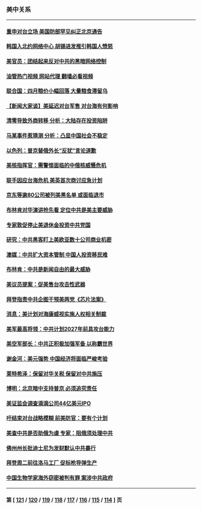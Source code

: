 ### 美中关系
---
#### [重申对台立场 美国防部罕见纠正北京通告](../../pages/nf1412576/n13728959.md?05070845) 
#### [韩国入北约网络中心 胡锡进发推引韩国人愤怒](../../pages/nf1412576/n13728936.md?05070845) 
#### [美官员：团结起来反对中共的黑暗网络控制](../../pages/nf1412576/n13728846.md?05070845) 
#### [油管热门视频 网站代理 翻墙必看视频](http://209.222.30.114:81/youtube.html?05070845)
#### [联合国：四月粮价小幅回落 大量粮食滞留乌](../../pages/nf1412576/n13728737.md?05070845) 
#### [【新闻大家谈】美延迟对台军售 对台海有何影响](../../pages/nf1412576/n13728740.md?05070845) 
#### [清零导致外商转移 分析：大陆存在投资陷阱](../../pages/nf1412576/n13728263.md?05070845) 
#### [马某事件惹猜测 分析：凸显中国社会不稳定](../../pages/nf1412576/n13728190.md?05070845) 
#### [以色列：普京替俄外长“反犹”言论道歉](../../pages/nf1412576/n13728059.md?05070845) 
#### [美核指挥官：需警惕面临的中俄核威慑危机](../../pages/nf1412576/n13727989.md?05070845) 
#### [联手因应台海危机 美英首次商讨应急计划](../../pages/nf1412576/n13727635.md?05070845) 
#### [京东等逾80公司被列美黑名单 或面临退市](../../pages/nf1412576/n13727449.md?05070845) 
#### [布林肯对华演讲抢先看 定位中共是美主要威胁](../../pages/nf1412576/n13727292.md?05070845) 
#### [专家敦促停止美退休金投资中共党国](../../pages/nf1412576/n13727289.md?05070845) 
#### [研究：中共黑客盯上美欧亚数十公司商业机密](../../pages/nf1412576/n13727250.md?05070845) 
#### [澳媒：中共扩大资本管制 中国人投资移民难](../../pages/nf1412576/n13727233.md?05070845) 
#### [布林肯：中共是新闻自由的最大威胁](../../pages/nf1412576/n13727223.md?05070845) 
#### [美议员提案：促美售台攻击性武器](../../pages/nf1412576/n13726992.md?05070845) 
#### [拜登指责中共企图干预美两党《芯片法案》](../../pages/nf1412576/n13727200.md?05070845) 
#### [消息：美计划对海康威视实施人权相关制裁](../../pages/nf1412576/n13727090.md?05070845) 
#### [美军最高将领：中共计划2027年前具攻台能力](../../pages/nf1412576/n13726790.md?05070845) 
#### [美空军部长：中共正积极加强军备 以称霸世界](../../pages/nf1412576/n13726877.md?05070845) 
#### [谢金河：美元强势 中国经济将面临严峻考验](../../pages/nf1412576/n13726667.md?05070845) 
#### [莱特希泽：保留对华关税 保留对中共施压](../../pages/nf1412576/n13726477.md?05070845) 
#### [博明：北京暗中支持普京 必须追究责任](../../pages/nf1412576/n13726270.md?05070845) 
#### [美证监会调查滴滴公司44亿美元IPO](../../pages/nf1412576/n13726424.md?05070845) 
#### [吁结束对台战略模糊 前美防官：要有个计划](../../pages/nf1412576/n13726430.md?05070845) 
#### [美查中共是否助俄为虐 专家：阻俄须处理中共](../../pages/nf1412576/n13726267.md?05070845) 
#### [佛州州长批迪士尼为发财默认中共暴行](../../pages/nf1412576/n13726276.md?05070845) 
#### [拜登周二前往洛马工厂 促标枪导弹生产](../../pages/nf1412576/n13726182.md?05070845) 
#### [中国生物学家海外窃密被判有罪 案涉中共政府](../../pages/nf1412576/n13726188.md?05070845) 

---
#### 第 [ [121](./121.md?05070845) / [120](./120.md?05070845) / [119](./119.md?05070845) / [118](./118.md?05070845) / [117](./117.md?05070845) / [116](./116.md?05070845) / [115](./115.md?05070845) / [114](./114.md?05070845) ] 页
